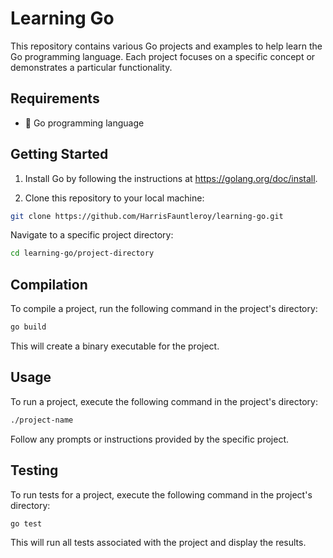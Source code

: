 # Learning Go

This repository contains various Go projects and examples to help learn the Go programming language. Each project focuses on a specific concept or demonstrates a particular functionality.

## Requirements

- 🐹 Go programming language

## Getting Started

1. Install Go by following the instructions at <https://golang.org/doc/install>.

2. Clone this repository to your local machine:

```sh
git clone https://github.com/HarrisFauntleroy/learning-go.git
```

Navigate to a specific project directory:

```sh
cd learning-go/project-directory
```

## Compilation

To compile a project, run the following command in the project's directory:

```sh
go build
```

This will create a binary executable for the project.

## Usage

To run a project, execute the following command in the project's directory:

```sh
./project-name
```

Follow any prompts or instructions provided by the specific project.

## Testing

To run tests for a project, execute the following command in the project's directory:

```sh
go test
```

This will run all tests associated with the project and display the results.

